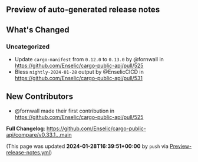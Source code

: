## Preview of auto-generated release notes
<!-- Release notes generated using configuration in .github/release.yml at main -->

## What's Changed
### Uncategorized
* Update `cargo-manifest` from `0.12.0` to `0.13.0` by @fornwall in https://github.com/Enselic/cargo-public-api/pull/525
* Bless `nightly-2024-01-28` output by @EnselicCICD in https://github.com/Enselic/cargo-public-api/pull/531

## New Contributors
* @fornwall made their first contribution in https://github.com/Enselic/cargo-public-api/pull/525

**Full Changelog**: https://github.com/Enselic/cargo-public-api/compare/v0.33.1...main


(This page was updated **2024-01-28T16:39:51+00:00** by `push` via [Preview-release-notes.yml](https://github.com/Enselic/cargo-public-api/actions/runs/7687085312))
